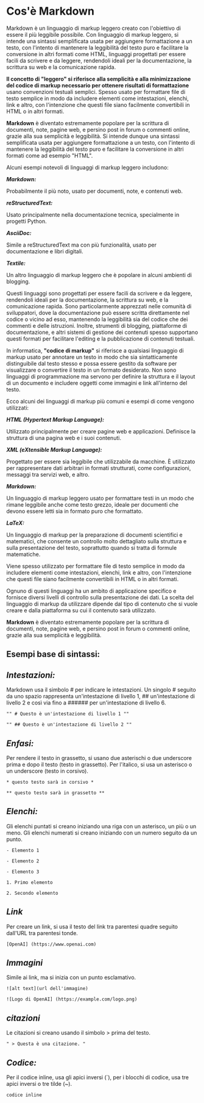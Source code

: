 <!-- @format -->

# **Cos'è Markdown**

Markdown è un linguaggio di markup leggero creato con l'obiettivo di essere il più leggibile possibile.
Con linguaggio di markup leggero, si intende una sintassi semplificata usata per aggiungere formattazione a un testo, con l'intento di mantenere la leggibilità del testo puro e facilitare la conversione in altri formati come HTML, linguaggi progettati per essere facili da scrivere e da leggere, rendendoli ideali per la documentazione, la scrittura su web e la comunicazione rapida.

**Il concetto di "leggero" si riferisce alla semplicità e alla minimizzazione del codice di markup necessario per ottenere risultati di formattazione** usano convenzioni testuali semplici.
Spesso usato per formattare file di testo semplice in modo da includere elementi come intestazioni, elenchi, link e altro, con l'intenzione che questi file siano facilmente convertibili in HTML o in altri formati.

**Markdown** è diventato estremamente popolare per la scrittura di documenti, note, pagine web, e persino post in forum o commenti online, grazie alla sua semplicità e leggibilità.
Si intende dunque una sintassi semplificata usata per aggiungere formattazione a un testo, con l'intento di mantenere la leggibilità del testo puro e facilitare la conversione in altri formati come ad esempio "HTML".

Alcuni esempi notevoli di linguaggi di markup leggero includono:

**_Markdown:_**

Probabilmente il più noto, usato per documenti, note, e contenuti web.

**_reStructuredText:_**

Usato principalmente nella documentazione tecnica, specialmente in progetti Python.

**_AsciiDoc:_**

Simile a reStructuredText ma con più funzionalità, usato per documentazione e libri digitali.

**_Textile:_**

Un altro linguaggio di markup leggero che è popolare in alcuni ambienti di blogging.

Questi linguaggi sono progettati per essere facili da scrivere e da leggere, rendendoli ideali per la documentazione, la scrittura su web, e la comunicazione rapida. Sono particolarmente apprezzati nelle comunità di sviluppatori, dove la documentazione può essere scritta direttamente nel codice o vicino ad esso, mantenendo la leggibilità sia del codice che dei commenti e delle istruzioni. Inoltre, strumenti di blogging, piattaforme di documentazione, e altri sistemi di gestione dei contenuti spesso supportano questi formati per facilitare l'editing e la pubblicazione di contenuti testuali.

In informatica, **"codice di markup"** si riferisce a qualsiasi linguaggio di markup usato per annotare un testo in modo che sia sintatticamente distinguibile dal testo stesso e possa essere gestito da software per visualizzare o convertire il testo in un formato desiderato. Non sono linguaggi di programmazione ma servono per definire la struttura e il layout di un documento e includere oggetti come immagini e link all'interno del testo.

Ecco alcuni dei linguaggi di markup più comuni e esempi di come vengono utilizzati:

**_HTML (Hypertext Markup Language):_**

Utilizzato principalmente per creare pagine web e applicazioni. Definisce la struttura di una pagina web e i suoi contenuti.

**_XML (eXtensible Markup Language):_**

Progettato per essere sia leggibile che utilizzabile da macchine. È utilizzato per rappresentare dati arbitrari in formati strutturati, come configurazioni, messaggi tra servizi web, e altro.

**_Markdown:_**

Un linguaggio di markup leggero usato per formattare testi in un modo che rimane leggibile anche come testo grezzo, ideale per documenti che devono essere letti sia in formato puro che formattato.

**_LaTeX:_**

Un linguaggio di markup per la preparazione di documenti scientifici e matematici, che consente un controllo molto dettagliato sulla struttura e sulla presentazione del testo, soprattutto quando si tratta di formule matematiche.

Viene spesso utilizzato per formattare file di testo semplice in modo da includere elementi come intestazioni, elenchi, link e altro, con l'intenzione che questi file siano facilmente convertibili in HTML o in altri formati.

Ognuno di questi linguaggi ha un ambito di applicazione specifico e fornisce diversi livelli di controllo sulla presentazione dei dati. La scelta del linguaggio di markup da utilizzare dipende dal tipo di contenuto che si vuole creare e dalla piattaforma su cui il contenuto sarà utilizzato.

**Markdown** è diventato estremamente popolare per la scrittura di documenti, note, pagine web, e persino post in forum o commenti online, grazie alla sua semplicità e leggibilità.

## **Esempi base di sintassi:**

## **_Intestazioni:_**

Markdown usa il simbolo # per indicare le intestazioni. Un singolo # seguito da uno spazio rappresenta un'intestazione di livello 1, ## un'intestazione di livello 2 e così via fino a ###### per un'intestazione di livello 6.

`"" # Questo è un'intestazione di livello 1 ""`

`"" ## Questo è un'intestazione di livello 2 ""`

## **_Enfasi:_**

Per rendere il testo in grassetto, si usano due asterischi o due underscore prima e dopo il testo (testo in grassetto). Per l'italico, si usa un asterisco o un underscore (testo in corsivo).

`* questo testo sarà in corsivo *`

`** questo testo sarà in grassetto **`

## **_Elenchi:_**

Gli elenchi puntati si creano iniziando una riga con un asterisco, un più o un meno. Gli elenchi numerati si creano iniziando con un numero seguito da un punto.

`- Elemento 1`

`- Elemento 2`

`- Elemento 3`

`1. Primo elemento`

`2. Secondo elemento`

## **_Link_**

Per creare un link, si usa il testo del link tra parentesi quadre seguito dall'URL tra parentesi tonde.

`[OpenAI] (https://www.openai.com)`

## **_Immagini_**

Simile ai link, ma si inizia con un punto esclamativo.

`![alt text](url dell'immagine)`

`![Logo di OpenAI] (https://example.com/logo.png)`

## **_citazioni_**

Le citazioni si creano usando il simbolo > prima del testo.

`" > Questa è una citazione. "`

## **_Codice:_**

Per il codice inline, usa gli apici inversi (`), per i blocchi di codice, usa tre apici inversi o tre tilde (~).

`codice inline`
